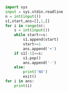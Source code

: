 ```python
import sys
input = sys.stdin.readline
n = int(input())
s1,start,ans=[],1,[]
for i in range(n):
    s = int(input())
    while start<=s:
        s1.append(start)
        start+=1
        ans.append('+')
    if s1[-1]==s:
        s1.pop()
        ans.append('-')
    else:
        print('NO')
        exit()
for i in ans:
    print(i)
```
    
        
    
        
    
        
              
        
            
